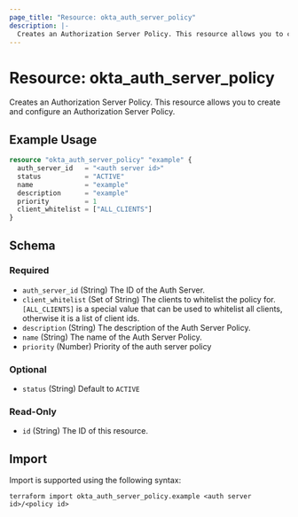 ```yaml
---
page_title: "Resource: okta_auth_server_policy"
description: |-
  Creates an Authorization Server Policy. This resource allows you to create and configure an Authorization Server Policy.
---
```


# Resource: okta_auth_server_policy

Creates an Authorization Server Policy. This resource allows you to create and configure an Authorization Server Policy.

## Example Usage

```terraform
resource "okta_auth_server_policy" "example" {
  auth_server_id   = "<auth server id>"
  status           = "ACTIVE"
  name             = "example"
  description      = "example"
  priority         = 1
  client_whitelist = ["ALL_CLIENTS"]
}
```

<!-- schema generated by tfplugindocs -->
## Schema

### Required

- `auth_server_id` (String) The ID of the Auth Server.
- `client_whitelist` (Set of String) The clients to whitelist the policy for. `[ALL_CLIENTS]` is a special value that can be used to whitelist all clients, otherwise it is a list of client ids.
- `description` (String) The description of the Auth Server Policy.
- `name` (String) The name of the Auth Server Policy.
- `priority` (Number) Priority of the auth server policy

### Optional

- `status` (String) Default to `ACTIVE`

### Read-Only

- `id` (String) The ID of this resource.

## Import

Import is supported using the following syntax:

```shell
terraform import okta_auth_server_policy.example <auth server id>/<policy id>
```
